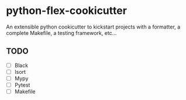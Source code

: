 # python-flex-cookicutter
An extensible python cookicutter to kickstart projects with a formatter, a complete Makefile, a testing framework, etc...

## TODO

- [ ] Black
- [ ] Isort
- [ ] Mypy
- [ ] Pytest
- [ ] Makefile
